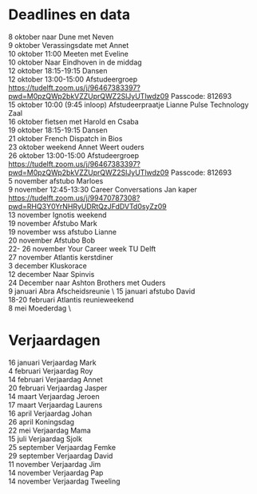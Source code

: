 # Deadlines en data
8 oktober naar Dune met Neven \
9 oktober Verassingsdate met Annet \
10 oktober 11:00 Meeten met Eveline \
10 oktober Naar Eindhoven in de middag \
12 oktober 18:15-19:15 Dansen \
12 oktober 13:00-15:00 Afstudeergroep https://tudelft.zoom.us/j/96467383397?pwd=M0pzQWp2bkVZZUprQWZ2SlJyUTlwdz09 Passcode: 812693 \
15 oktober 10:00 (9:45 inloop) Afstudeerpraatje Lianne Pulse Technology Zaal \
16 oktober fietsen met Harold en Csaba \
19 oktober 18:15-19:15 Dansen \
21 oktober French Dispatch in Bios \
23 oktober weekend Annet Weert ouders \
26 oktober 13:00-15:00 Afstudeergroep https://tudelft.zoom.us/j/96467383397?pwd=M0pzQWp2bkVZZUprQWZ2SlJyUTlwdz09 Passcode: 812693 \
5 november afstubo Marloes \
9 november 12:45-13:30 Career Conversations Jan kaper https://tudelft.zoom.us/j/99470787308?pwd=RHQ3Y0YrNHRyUDRtQzJFdDVTd0syZz09 \
13 november Ignotis weekend \
19 november Afstubo Mark \
19 november wss afstubo Lianne \
20 november Afstubo Bob \
22- 26 november Your Career week TU Delft \
27 november Atlantis kerstdiner \
3 december Kluskorace \
12 december Naar Spinvis \
24 December naar Ashton Brothers met Ouders \
9  januari Abra Afscheidsreunie \ 
15 januari afstubo David \
18-20 februari Atlantis reunieweekend \
8 mei Moederdag \


# Verjaardagen
16 januari Verjaardag Mark \
4  februari Verjaardag Roy \
14 februari Verjaardag Annet \
20 februari Verjaardag Jasper \
14 maart Verjaardag Jeroen \
17 maart Verjaardag Laurens \
16 april Verjaardag Johan \
26 april Koningsdag \
22 mei Verjaardag Mama \
15 juli Verjaardag Sjolk \
25 september Verjaardag Femke \
29 september Verjaardag David \
11 november Verjaardag Jim \
14 november Verjaardag Pap \
14 november Verjaardag Tweeling
